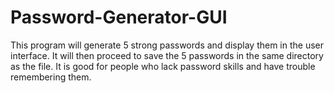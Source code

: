 # Password-Generator-GUI
This program will generate 5 strong passwords and display them in the user interface.
It will then proceed to save the 5 passwords in the same directory as the file.
It is good for people who lack password skills and have trouble remembering them.
